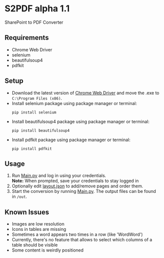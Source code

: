 # S2PDF alpha 1.1
SharePoint to PDF Converter

## Requirements
- Chrome Web Driver
- selenium
- beautifulsoup4
- pdfkit

## Setup
- Download the latest version of [Chrome Web Driver](https://chromedriver.chromium.org/downloads) and move the .exe to `C:\Program Files (x86)`.
- Install selenium package using package manager or terminal:
    ```
    pip install selenium
    ```
- Install beautifulsoup4 package using package manager or terminal:
    ```
    pip install beautifulsoup4
    ```
- Install pdfkit package using package manager or terminal:
    ```
    pip install pdfkit
    ```



## Usage
1. Run [Main.py](Main.py) and log in using your credentials.
<br>__Note:__ When prompted, save your credentials to stay logged in
2. Optionally edit [layout.json](layout.json) to add/remove pages and order them.
3. Start the conversion by running [Main.py](Main.py). The output files can be found in `/out`.

## Known Issues
- Images are low resolution
- Icons in tables are missing
- Sometimes a word appears two times in a row (like 'WordWord')
- Currently, there's no feature that allows to select which columns of a table should be visible
- Some content is weirdly positioned